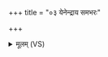 +++
title = "०३ येनेन्द्राय समभरः"

+++
<details><summary>मूलम् (VS)</summary>

येनेन्द्रा॑य स॒मभ॑रः॒ पयां॑स्युत्त॒मेन॒ ब्रह्म॑णा जातवेदः। तेन॒ त्वम॑ग्न इ॒ह व॑र्धये॒मं स॑जा॒तानां॒ श्रैष्ठ्य॒ आ धे॑ह्येनम् ॥
</details>